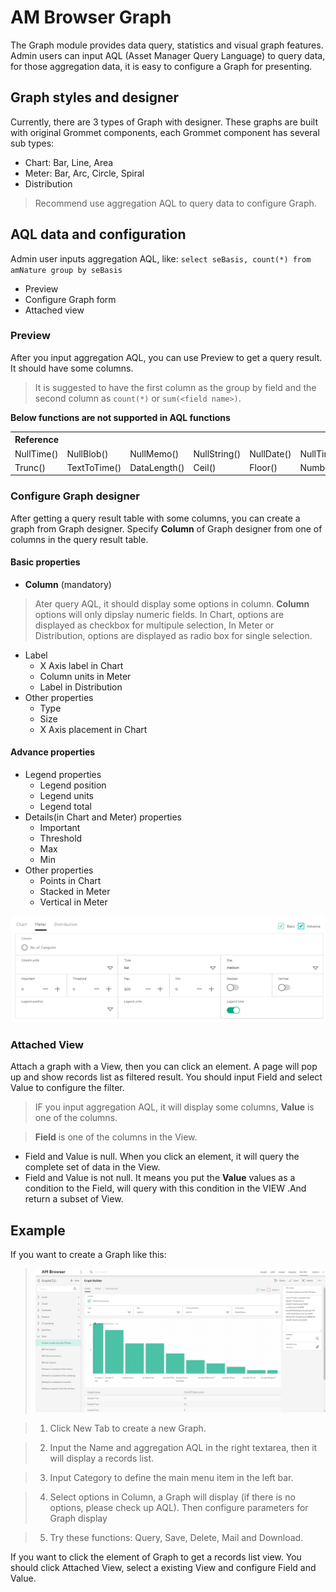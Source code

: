 # AM Browser Graph

The Graph module provides data query, statistics and visual graph features. Admin users can input AQL (Asset Manager Query Language) to query data, for those aggregation data, it is easy to configure a Graph for presenting.

## Graph styles and designer
Currently, there are 3 types of Graph with designer. These graphs are built with original Grommet components, each Grommet component has several sub types:

- Chart: Bar, Line, Area
- Meter: Bar, Arc, Circle, Spiral
- Distribution

> Recommend use aggregation AQL to query data to configure Graph.

## AQL data and configuration

Admin user inputs aggregation AQL, like: `select seBasis, count(*) from amNature group by seBasis`

- Preview
- Configure Graph form
- Attached view

### Preview

After you input aggregation AQL, you can use Preview to get a query result. It should have some columns.

> It is suggested to have the first column as the group by field and the second column as `count(*)` or `sum(<field name>)`.

**Below functions are not supported in AQL functions**

<table>
    <tr>
         <th colspan='6' align='left'>Reference</th>
    </tr>
    <tr>
        <td>NullTime()</td>
        <td>NullBlob()</td>
        <td>NullMemo()</td>
        <td>NullString()</td>
        <td>NullDate()</td>
        <td>NullTimeStamp()</td>
    </tr>
    <tr>
        <td>Trunc()</td>
        <td>TextToTime()</td>
        <td>DataLength()</td>
        <td>Ceil()</td>
        <td>Floor()</td>
        <td>NumberToTime()</td>
    </tr>
</table>

### Configure Graph designer

After getting a query result table with some columns,  you can create a graph from Graph designer. Specify **Column** of Graph designer from one of columns in the query result table.

#### Basic properties
- **Column** (mandatory)
> Ater query AQL, it should display some options in column. **Column** options will only dipslay numeric fields. In Chart, options are displayed as checkbox for multipule selection, In Meter or Distribution, options are displayed as radio box for single selection.

- Label
    - X Axis label in Chart
    - Column units in Meter
    - Label in Distribution
- Other properties
    - Type
    - Size
    - X Axis placement in Chart

#### Advance properties
-  Legend properties
    - Legend position
    - Legend units
    - Legend total
-  Details(in Chart and Meter) properties
    - Important
    - Threshold
    - Max
    - Min
- Other properties
    - Points in Chart
    - Stacked in Meter
    - Vertical in Meter

![Graph](../img/graph3.png)

### Attached View

Attach a graph with a View, then you can click an element. A page will pop up and show records list as filtered result. You should  input Field and select Value to configure the filter.
>IF you input  aggregation AQL, it will display some columns, **Value** is one of the columns.

>**Field** is one of the columns in the View.

- Field and Value is null. When you click an element, it will query the complete set of data in the View.
- Field and Value is not null. It means you put the **Value** values as a condition to the Field, will query with this condition in the VIEW .And return a subset of View.

## Example

If you want to create a Graph like this:

> ![Graph](../img/graph4.PNG)

> 1. Click New Tab to create a new Graph.

> 2. Input the Name and aggregation AQL in the right textarea, then it will display a records list.

> 3. Input Category to define the main menu item in the left bar.

> 4. Select options in Column, a Graph will display (if there is no options, please check up AQL). Then configure parameters for Graph display

> 5. Try these functions: Query, Save, Delete, Mail and Download.

If you want to click the element of Graph to get a records list view. You should click Attached View, select a existing View and configure Field and Value.
